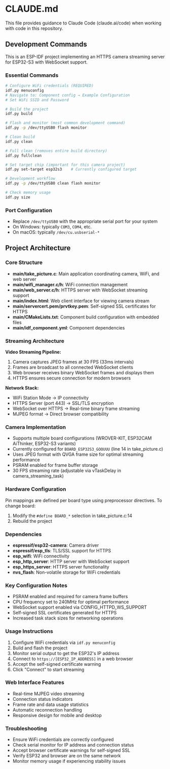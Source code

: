 # CLAUDE.md

This file provides guidance to Claude Code (claude.ai/code) when working with code in this repository.

## Development Commands

This is an ESP-IDF project implementing an HTTPS camera streaming server for ESP32-S3 with WebSocket support.

### Essential Commands
```bash
# Configure WiFi credentials (REQUIRED)
idf.py menuconfig
# Navigate to: Component config → Example Configuration
# Set WiFi SSID and Password

# Build the project
idf.py build

# Flash and monitor (most common development command)
idf.py -p /dev/ttyUSB0 flash monitor

# Clean build
idf.py clean

# Full clean (removes entire build directory)
idf.py fullclean

# Set target chip (important for this camera project)
idf.py set-target esp32s3    # Currently configured target

# Development workflow
idf.py -p /dev/ttyUSB0 clean flash monitor

# Check memory usage
idf.py size
```

### Port Configuration
- Replace `/dev/ttyUSB0` with the appropriate serial port for your system
- On Windows: typically `COM3`, `COM4`, etc.
- On macOS: typically `/dev/cu.usbserial-*`

## Project Architecture

### Core Structure
- **main/take_picture.c**: Main application coordinating camera, WiFi, and web server
- **main/wifi_manager.c/h**: WiFi connection management
- **main/web_server.c/h**: HTTPS server with WebSocket streaming support
- **main/index.html**: Web client interface for viewing camera stream
- **main/servercert.pem/prvtkey.pem**: Self-signed SSL certificates for HTTPS
- **main/CMakeLists.txt**: Component build configuration with embedded files
- **main/idf_component.yml**: Component dependencies

### Streaming Architecture
**Video Streaming Pipeline:**
1. Camera captures JPEG frames at 30 FPS (33ms intervals)
2. Frames are broadcast to all connected WebSocket clients
3. Web browser receives binary WebSocket frames and displays them
4. HTTPS ensures secure connection for modern browsers

**Network Stack:**
- WiFi Station Mode → IP connectivity
- HTTPS Server (port 443) → SSL/TLS encryption
- WebSocket over HTTPS → Real-time binary frame streaming
- MJPEG format → Direct browser compatibility

### Camera Implementation
- Supports multiple board configurations (WROVER-KIT, ESP32CAM AiThinker, ESP32-S3 variants)
- Currently configured for `BOARD_ESP32S3_GOOUUU` (line 14 in take_picture.c)
- Uses JPEG format with QVGA frame size for optimal streaming performance
- PSRAM enabled for frame buffer storage
- 30 FPS streaming rate (adjustable via vTaskDelay in camera_streaming_task)

### Hardware Configuration
Pin mappings are defined per board type using preprocessor directives. To change board:
1. Modify the `#define BOARD_*` selection in take_picture.c:14
2. Rebuild the project

### Dependencies
- **espressif/esp32-camera**: Camera driver
- **espressif/esp_tls**: TLS/SSL support for HTTPS
- **esp_wifi**: WiFi connectivity
- **esp_http_server**: HTTP server with WebSocket support
- **esp_https_server**: HTTPS server functionality
- **nvs_flash**: Non-volatile storage for WiFi credentials

### Key Configuration Notes
- PSRAM enabled and required for camera frame buffers
- CPU frequency set to 240MHz for optimal performance
- WebSocket support enabled via CONFIG_HTTPD_WS_SUPPORT
- Self-signed SSL certificates generated for HTTPS
- Increased task stack sizes for networking operations

### Usage Instructions
1. Configure WiFi credentials via `idf.py menuconfig`
2. Build and flash the project
3. Monitor serial output to get the ESP32's IP address
4. Connect to `https://[ESP32_IP_ADDRESS]` in a web browser
5. Accept the self-signed certificate warning
6. Click "Connect" to start streaming

### Web Interface Features
- Real-time MJPEG video streaming
- Connection status indicators  
- Frame rate and data usage statistics
- Automatic reconnection handling
- Responsive design for mobile and desktop

### Troubleshooting
- Ensure WiFi credentials are correctly configured
- Check serial monitor for IP address and connection status
- Accept browser certificate warnings for self-signed SSL
- Verify ESP32 and browser are on the same network
- Monitor memory usage if experiencing stability issues